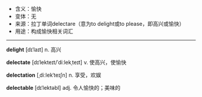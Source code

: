 - <span class="definition">含义：愉快</span>
- <span class="definition">变体：无</span>
- <span class="definition">来源：拉丁单词delectare（意为to delight或to please，即高兴或愉快）</span>
- <span class="definition">用途：构成愉快相关词汇</span>

---

<span class="vocabulary">**delight**</span> [dɪˈlaɪt] n. 高兴 

<span class="vocabulary">**delectate**</span> [dɪˈlekteɪt/ˈdiːlekˌteɪt] v. 使高兴，使愉快

<span class="vocabulary">**delectation**</span> [ˌdiːlekˈteɪʃn] n. 享受，欢娱 

<span class="vocabulary">**delectable**</span> [dɪˈlektəbl] adj. 令人愉快的；美味的

